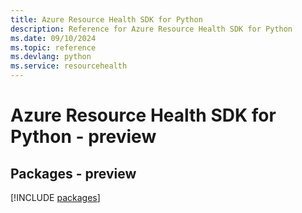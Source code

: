 ```yaml
---
title: Azure Resource Health SDK for Python
description: Reference for Azure Resource Health SDK for Python
ms.date: 09/10/2024
ms.topic: reference
ms.devlang: python
ms.service: resourcehealth
---
```

# Azure Resource Health SDK for Python - preview
## Packages - preview
[!INCLUDE [packages](resource-health-index.md)]